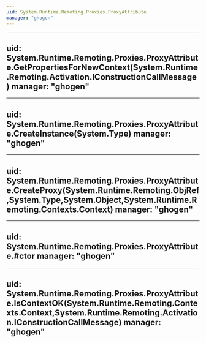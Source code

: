 ```yaml
---
uid: System.Runtime.Remoting.Proxies.ProxyAttribute
manager: "ghogen"
---
```


---
uid: System.Runtime.Remoting.Proxies.ProxyAttribute.GetPropertiesForNewContext(System.Runtime.Remoting.Activation.IConstructionCallMessage)
manager: "ghogen"
---

---
uid: System.Runtime.Remoting.Proxies.ProxyAttribute.CreateInstance(System.Type)
manager: "ghogen"
---

---
uid: System.Runtime.Remoting.Proxies.ProxyAttribute.CreateProxy(System.Runtime.Remoting.ObjRef,System.Type,System.Object,System.Runtime.Remoting.Contexts.Context)
manager: "ghogen"
---

---
uid: System.Runtime.Remoting.Proxies.ProxyAttribute.#ctor
manager: "ghogen"
---

---
uid: System.Runtime.Remoting.Proxies.ProxyAttribute.IsContextOK(System.Runtime.Remoting.Contexts.Context,System.Runtime.Remoting.Activation.IConstructionCallMessage)
manager: "ghogen"
---
